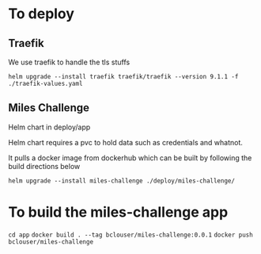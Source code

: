 
# To deploy

## Traefik
We use traefik to handle the tls stuffs
```
helm upgrade --install traefik traefik/traefik --version 9.1.1 -f ./traefik-values.yaml
```

## Miles Challenge
Helm chart in deploy/app

Helm chart requires a pvc to hold data such as credentials and whatnot.

It pulls a docker image from dockerhub which can be built by following the build directions below

```
helm upgrade --install miles-challenge ./deploy/miles-challenge/
```




# To build the miles-challenge app
`cd app`
`docker build . --tag bclouser/miles-challenge:0.0.1`
`docker push bclouser/miles-challenge`
